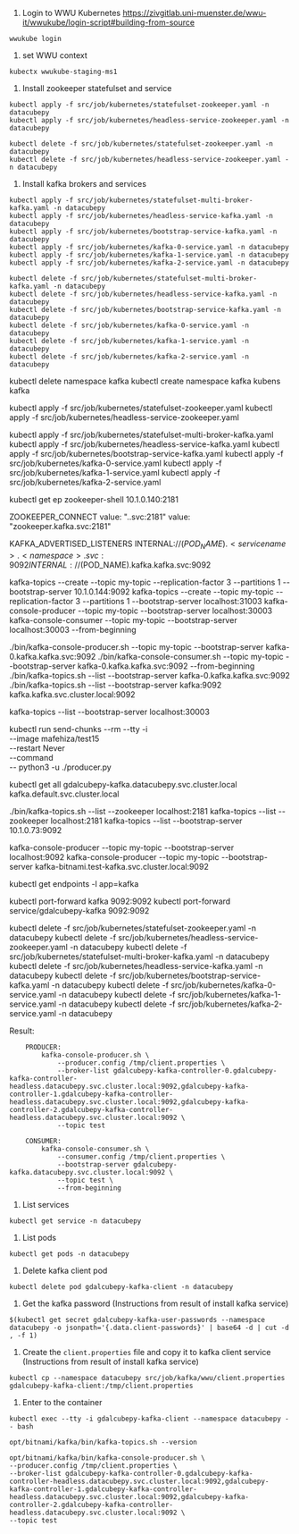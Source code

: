 1. Login to WWU Kubernetes https://zivgitlab.uni-muenster.de/wwu-it/wwukube/login-script#building-from-source
```shell
wwukube login
```

1. set WWU context
```shell
kubectx wwukube-staging-ms1
```

1. Install zookeeper statefulset and service
```shell
kubectl apply -f src/job/kubernetes/statefulset-zookeeper.yaml -n datacubepy
kubectl apply -f src/job/kubernetes/headless-service-zookeeper.yaml -n datacubepy
```
```shell
kubectl delete -f src/job/kubernetes/statefulset-zookeeper.yaml -n datacubepy
kubectl delete -f src/job/kubernetes/headless-service-zookeeper.yaml -n datacubepy
```

1. Install kafka brokers and services
```shell
kubectl apply -f src/job/kubernetes/statefulset-multi-broker-kafka.yaml -n datacubepy
kubectl apply -f src/job/kubernetes/headless-service-kafka.yaml -n datacubepy
kubectl apply -f src/job/kubernetes/bootstrap-service-kafka.yaml -n datacubepy
kubectl apply -f src/job/kubernetes/kafka-0-service.yaml -n datacubepy
kubectl apply -f src/job/kubernetes/kafka-1-service.yaml -n datacubepy
kubectl apply -f src/job/kubernetes/kafka-2-service.yaml -n datacubepy
```
```shell
kubectl delete -f src/job/kubernetes/statefulset-multi-broker-kafka.yaml -n datacubepy
kubectl delete -f src/job/kubernetes/headless-service-kafka.yaml -n datacubepy
kubectl delete -f src/job/kubernetes/bootstrap-service-kafka.yaml -n datacubepy
kubectl delete -f src/job/kubernetes/kafka-0-service.yaml -n datacubepy
kubectl delete -f src/job/kubernetes/kafka-1-service.yaml -n datacubepy
kubectl delete -f src/job/kubernetes/kafka-2-service.yaml -n datacubepy
```

kubectl delete namespace kafka
kubectl create namespace kafka
kubens kafka

kubectl apply -f src/job/kubernetes/statefulset-zookeeper.yaml
kubectl apply -f src/job/kubernetes/headless-service-zookeeper.yaml

kubectl apply -f src/job/kubernetes/statefulset-multi-broker-kafka.yaml
kubectl apply -f src/job/kubernetes/headless-service-kafka.yaml
kubectl apply -f src/job/kubernetes/bootstrap-service-kafka.yaml
kubectl apply -f src/job/kubernetes/kafka-0-service.yaml
kubectl apply -f src/job/kubernetes/kafka-1-service.yaml
kubectl apply -f src/job/kubernetes/kafka-2-service.yaml

kubectl get ep
zookeeper-shell 10.1.0.140:2181

ZOOKEEPER_CONNECT
value: "<service name>.<namespace>.svc:2181"
value: "zookeeper.kafka.svc:2181"

KAFKA_ADVERTISED_LISTENERS
INTERNAL://$(POD_NAME).<service name>.<namespace>.svc:9092
INTERNAL://$(POD_NAME).kafka.kafka.svc:9092

kafka-topics --create --topic my-topic --replication-factor 3 --partitions 1 --bootstrap-server 10.1.0.144:9092
kafka-topics --create --topic my-topic --replication-factor 3 --partitions 1 --bootstrap-server localhost:31003
kafka-console-producer --topic my-topic --bootstrap-server localhost:30003
kafka-console-consumer --topic my-topic --bootstrap-server localhost:30003 --from-beginning

./bin/kafka-console-producer.sh --topic my-topic --bootstrap-server kafka-0.kafka.kafka.svc:9092
./bin/kafka-console-consumer.sh --topic my-topic --bootstrap-server kafka-0.kafka.kafka.svc:9092 --from-beginning
./bin/kafka-topics.sh --list --bootstrap-server kafka-0.kafka.kafka.svc:9092
./bin/kafka-topics.sh --list --bootstrap-server kafka:9092
kafka.kafka.svc.cluster.local:9092

kafka-topics --list --bootstrap-server localhost:30003

kubectl run send-chunks --rm --tty -i \
--image mafehiza/test15 \
--restart Never \
--command \
-- python3 -u ./producer.py

kubectl get all
gdalcubepy-kafka.datacubepy.svc.cluster.local
kafka.default.svc.cluster.local

./bin/kafka-topics.sh --list --zookeeper localhost:2181
kafka-topics --list --zookeeper localhost:2181
kafka-topics --list --bootstrap-server 10.1.0.73:9092

kafka-console-producer --topic my-topic --bootstrap-server localhost:9092
kafka-console-producer --topic my-topic --bootstrap-server kafka-bitnami.test-kafka.svc.cluster.local:9092

kubectl get endpoints -l app=kafka

kubectl port-forward kafka 9092:9092
kubectl port-forward service/gdalcubepy-kafka 9092:9092


kubectl delete -f src/job/kubernetes/statefulset-zookeeper.yaml -n datacubepy
kubectl delete -f src/job/kubernetes/headless-service-zookeeper.yaml -n datacubepy
kubectl delete -f src/job/kubernetes/statefulset-multi-broker-kafka.yaml -n datacubepy
kubectl delete -f src/job/kubernetes/headless-service-kafka.yaml -n datacubepy
kubectl delete -f src/job/kubernetes/bootstrap-service-kafka.yaml -n datacubepy
kubectl delete -f src/job/kubernetes/kafka-0-service.yaml -n datacubepy
kubectl delete -f src/job/kubernetes/kafka-1-service.yaml -n datacubepy
kubectl delete -f src/job/kubernetes/kafka-2-service.yaml -n datacubepy



Result:
```
    PRODUCER:
        kafka-console-producer.sh \
            --producer.config /tmp/client.properties \
            --broker-list gdalcubepy-kafka-controller-0.gdalcubepy-kafka-controller-headless.datacubepy.svc.cluster.local:9092,gdalcubepy-kafka-controller-1.gdalcubepy-kafka-controller-headless.datacubepy.svc.cluster.local:9092,gdalcubepy-kafka-controller-2.gdalcubepy-kafka-controller-headless.datacubepy.svc.cluster.local:9092 \
            --topic test

    CONSUMER:
        kafka-console-consumer.sh \
            --consumer.config /tmp/client.properties \
            --bootstrap-server gdalcubepy-kafka.datacubepy.svc.cluster.local:9092 \
            --topic test \
            --from-beginning
```

1. List services
```shell
kubectl get service -n datacubepy
```

1. List pods
```shell
kubectl get pods -n datacubepy
```

1. Delete kafka client pod
```shell
kubectl delete pod gdalcubepy-kafka-client -n datacubepy
```

1. Get the kafka password (Instructions from result of install kafka service)
```shell
$(kubectl get secret gdalcubepy-kafka-user-passwords --namespace datacubepy -o jsonpath='{.data.client-passwords}' | base64 -d | cut -d , -f 1)
```

1. Create the `client.properties` file and copy it to kafka client service (Instructions from result of install kafka service)
```shell
kubectl cp --namespace datacubepy src/job/kafka/wwu/client.properties gdalcubepy-kafka-client:/tmp/client.properties
```

1. Enter to the container
```shell
kubectl exec --tty -i gdalcubepy-kafka-client --namespace datacubepy -- bash
```
```shell
opt/bitnami/kafka/bin/kafka-topics.sh --version
```
```shell
opt/bitnami/kafka/bin/kafka-console-producer.sh \
--producer.config /tmp/client.properties \
--broker-list gdalcubepy-kafka-controller-0.gdalcubepy-kafka-controller-headless.datacubepy.svc.cluster.local:9092,gdalcubepy-kafka-controller-1.gdalcubepy-kafka-controller-headless.datacubepy.svc.cluster.local:9092,gdalcubepy-kafka-controller-2.gdalcubepy-kafka-controller-headless.datacubepy.svc.cluster.local:9092 \
--topic test
```

